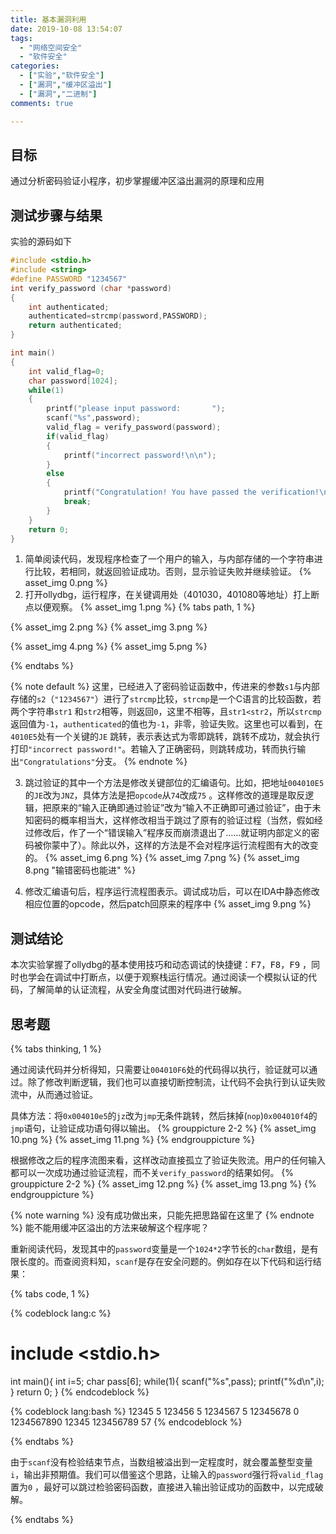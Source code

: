 ```yaml
---
title: 基本漏洞利用 
date: 2019-10-08 13:54:07 
tags:
  - "网络空间安全"
  - "软件安全"
categories:
  - ["实验","软件安全"]
  - ["漏洞","缓冲区溢出"]
  - ["漏洞","二进制"]
comments: true

---
```


## 目标

通过分析密码验证小程序，初步掌握缓冲区溢出漏洞的原理和应用
<!-- more -->

## 测试步骤与结果

实验的源码如下

```c password.c
#include <stdio.h>
#include <string>
#define PASSWORD "1234567"
int verify_password (char *password)
{
	int authenticated;
	authenticated=strcmp(password,PASSWORD);
	return authenticated;
}

int main()
{
	int valid_flag=0;
	char password[1024];
	while(1)
	{
		printf("please input password:       ");
		scanf("%s",password);
		valid_flag = verify_password(password);
		if(valid_flag)
		{
			printf("incorrect password!\n\n");
		}
		else
		{
			printf("Congratulation! You have passed the verification!\n");
			break;
		}
	}
	return 0;
}
```

1. 简单阅读代码，发现程序检查了一个用户的输入，与内部存储的一个字符串进行比较，若相同，就返回验证成功。否则，显示验证失败并继续验证。 {% asset_img 0.png %}
2. 打开ollydbg，运行程序，在关键调用处（401030，401080等地址）打上断点以便观察。 {% asset_img 1.png %} {% tabs path, 1 %}

<!-- tab Fail@exclamation-circle -->
{% asset_img 2.png %} {% asset_img 3.png %}
<!-- endtab -->
<!-- tab Success@check-circle -->
{% asset_img 4.png %} {% asset_img 5.png %}
<!-- endtab -->
{% endtabs %}

{% note default %} 这里，已经进入了密码验证函数中，传进来的参数`s1`与内部存储的`s2`（`"1234567"`）进行了`strcmp`比较，`strcmp`是一个C语言的比较函数，若两个字符串`str1`
和`str2`相等，则返回`0`，这里不相等，且`str1<str2`，所以`strcmp`返回值为`-1`，`authenticated`的值也为`-1`，非零，验证失败。这里也可以看到，在`4010E5`处有一个关键的`JE`
跳转，表示表达式为零即跳转，跳转不成功，就会执行打印`"incorrect password!"`。若输入了正确密码，则跳转成功，转而执行输出`"Congratulations"`分支。 {% endnote %}

3. 跳过验证的其中一个方法是修改关键部位的汇编语句。比如，把地址`004010E5`的`JE`改为`JNZ`，具体方法是把`opcode`从`74`改成`75`
   。这样修改的道理是取反逻辑，把原来的“输入正确即通过验证”改为“输入不正确即可通过验证”，由于未知密码的概率相当大，这样修改相当于跳过了原有的验证过程（当然，假如经过修改后，作了一个“错误输入”程序反而崩溃退出了……就证明内部定义的密码被你蒙中了）。除此以外，这样的方法是不会对程序运行流程图有大的改变的。
   {% asset_img 6.png %} {% asset_img 7.png %} {% asset_img 8.png "输错密码也能进" %}

4. 修改汇编语句后，程序运行流程图表示。调试成功后，可以在IDA中静态修改相应位置的opcode，然后patch回原来的程序中 {% asset_img 9.png %}

## 测试结论

本次实验掌握了ollydbg的基本使用技巧和动态调试的快捷键：<kbd>F7</kbd>，<kbd>F8</kbd>，<kbd>F9</kbd>
，同时也学会在调试中打断点，以便于观察栈运行情况。通过阅读一个模拟认证的代码，了解简单的认证流程，从安全角度试图对代码进行破解。

## 思考题

{% tabs thinking, 1 %}
<!-- tab 思路1 -->
通过阅读代码并分析得知，只需要让`004010F6`处的代码得以执行，验证就可以通过。除了修改判断逻辑，我们也可以直接切断控制流，让代码不会执行到认证失败流中，从而通过验证。

具体方法：将`0x004010e5`的`jz`改为`jmp`无条件跳转，然后抹掉(`nop`)`0x004010f4`的`jmp`语句，让验证成功语句得以输出。 {% grouppicture 2-2 %} {% asset_img
10.png %} {% asset_img 11.png %} {% endgrouppicture %}

根据修改之后的程序流图来看，这样改动直接孤立了验证失败流。用户的任何输入都可以一次成功通过验证流程，而不关`verify_password`的结果如何。 {% grouppicture 2-2 %} {% asset_img 12.png
%} {% asset_img 13.png %} {% endgrouppicture %}
<!-- endtab -->
<!-- tab 思路2-->
{% note warning %} 没有成功做出来，只能先把思路留在这里了 {% endnote %} 能不能用缓冲区溢出的方法来破解这个程序呢？

重新阅读代码，发现其中的`password`变量是一个`1024*2`字节长的`char`数组，是有限长度的。而查阅资料知，`scanf`是存在安全问题的。例如存在以下代码和运行结果：

{% tabs code, 1 %}
<!-- tab 源码@code -->
{% codeblock lang:c %}

# include <stdio.h>

int main(){ int i=5; char pass[6]; while(1){ scanf("%s",pass); printf("%d\n",i); } return 0; } {% endcodeblock %}
<!-- endtab -->
<!-- tab 运行结果@terminal -->
{% codeblock lang:bash %} 12345 5 123456 5 1234567 5 12345678 0 1234567890 12345 123456789 57 {% endcodeblock %}
<!-- endtab -->
{% endtabs %}

由于`scanf`没有检验结束节点，当数组被溢出到一定程度时，就会覆盖整型变量`i`，输出非预期值。我们可以借鉴这个思路，让输入的`password`强行将`valid_flag`置为`0`
，最好可以跳过检验密码函数，直接进入输出验证成功的函数中，以完成破解。

<!-- endtab -->
{% endtabs %}

